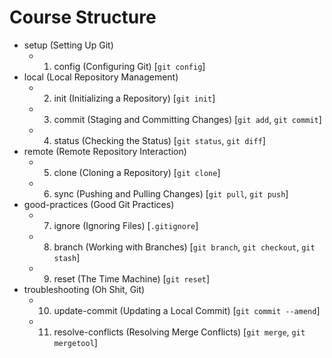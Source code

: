 # Course Structure
- setup (Setting Up Git)
  - 1. config (Configuring Git) [`git config`]
- local (Local Repository Management)
  - 2. init (Initializing a Repository) [`git init`]
  - 3. commit (Staging and Committing Changes) [`git add`, `git commit`]
  - 4. status (Checking the Status) [`git status`, `git diff`]
- remote (Remote Repository Interaction)
  - 5. clone (Cloning a Repository) [`git clone`]
  - 6. sync (Pushing and Pulling Changes) [`git pull`, `git push`]
- good-practices (Good Git Practices)
  - 7. ignore (Ignoring Files) [`.gitignore`]
  - 8. branch (Working with Branches) [`git branch`, `git checkout`, `git stash`]
  - 9. reset (The Time Machine) [`git reset`]
- troubleshooting (Oh Shit, Git)
  - 10. update-commit (Updating a Local Commit) [`git commit --amend`]
  - 11. resolve-conflicts (Resolving Merge Conflicts) [`git merge`, `git mergetool`]
